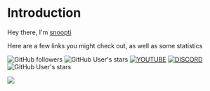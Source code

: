 # Introduction

Hey there, I'm [snoopti](https://github.com/snoopti)

Here are a few links you might check out, as well as some statistics

![GitHub followers](https://img.shields.io/github/followers/snoopti?style=for-the-badge&labelColor=%23386a9c&color=%23609edb) ![GitHub User's stars](https://img.shields.io/github/stars/snoopti?style=for-the-badge&labelColor=%23868c2d&color=%23e9f542) [![YOUTUBE](https://img.shields.io/badge/-Youtube-FF0000?style=for-the-badge&logo=youtube&logoColor=white)](https://snoopti.de/youtube)
[![DISCORD](https://img.shields.io/badge/-Discord-5562EA?style=for-the-badge&logo=discord&logoColor=white)](https://snoopti.de/youtube)
![GitHub User's stars](https://komarev.com/ghpvc/?username=snoopti&style=for-the-badge&color=brightgreen)

![](https://hit.yhype.me/github/profile?user_id=92232204)
